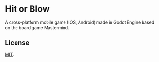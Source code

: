 # Hit or Blow
A cross-platform mobile game (IOS, Android) made in Godot Engine based on the board game Mastermind.

## License
[MIT](https://opensource.org/licenses/MIT).

